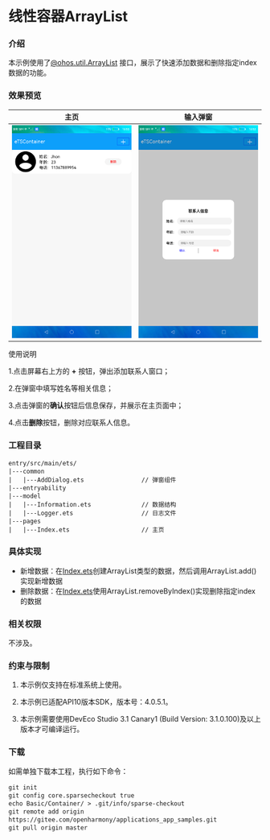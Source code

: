 # 线性容器ArrayList

### 介绍

本示例使用了[@ohos.util.ArrayList]() 接口，展示了快速添加数据和删除指定index数据的功能。

### 效果预览

|主页|输入弹窗|
|---------|-------------|
|![](screenshots/device/main.png)|![](screenshots/device/popup_window.png)|

使用说明

1.点击屏幕右上方的 **+** 按钮，弹出添加联系人窗口；

2.在弹窗中填写姓名等相关信息；

3.点击弹窗的**确认**按钮后信息保存，并展示在主页面中；

4.点击**删除**按钮，删除对应联系人信息。

### 工程目录

```
entry/src/main/ets/
|---common
|   |---AddDialog.ets                // 弹窗组件
|---entryability
|---model
|   |---Information.ets              // 数据结构
|   |---Logger.ets                   // 日志文件
|---pages
|   |---Index.ets                    // 主页
```

### 具体实现

* 新增数据：在[Index.ets]()创建ArrayList类型的数据，然后调用ArrayList.add()实现新增数据
* 删除数据：在[Index.ets]()使用ArrayList.removeByIndex()实现删除指定index的数据

### 相关权限

不涉及。

### 约束与限制

1. 本示例仅支持在标准系统上使用。

2. 本示例已适配API10版本SDK，版本号：4.0.5.1。

3. 本示例需要使用DevEco Studio 3.1 Canary1 (Build Version: 3.1.0.100)及以上版本才可编译运行。

### 下载

如需单独下载本工程，执行如下命令：

````
git init
git config core.sparsecheckout true
echo Basic/Container/ > .git/info/sparse-checkout
git remote add origin https://gitee.com/openharmony/applications_app_samples.git
git pull origin master
````